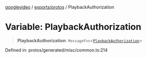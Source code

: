 [googlevideo](../../../README.md) / [exports/protos](../README.md) / PlaybackAuthorization

# Variable: PlaybackAuthorization

> **PlaybackAuthorization**: `MessageFns`\<[`PlaybackAuthorization`](../interfaces/PlaybackAuthorization.md)\>

Defined in: protos/generated/misc/common.ts:214
